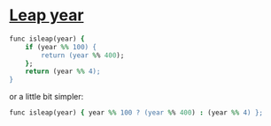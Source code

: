 [1]: http://rosettacode.org/wiki/Leap_year

# [Leap year][1]

```ruby
func isleap(year) {
    if (year %% 100) {
        return (year %% 400);
    };
    return (year %% 4);
}
```


or a little bit simpler:

```ruby
func isleap(year) { year %% 100 ? (year %% 400) : (year %% 4) };
```
